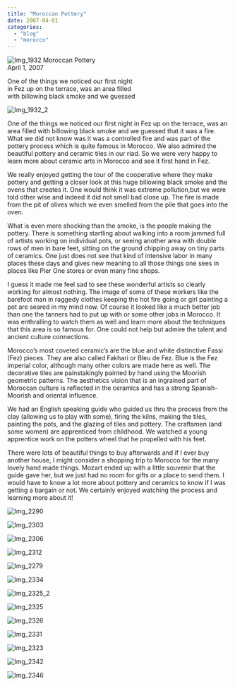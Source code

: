 ```yaml
---
title: "Moroccan Pottery"
date: 2007-04-01
categories: 
  - "blog"
  - "morocco"
---
```


 ![Img_1932](https://pub-ac94b3f306b24c0dba4238943c97f2e1.r2.dev/photos/uncategorized/2008/04/05/img_1932.png) Moroccan Pottery  
April 1, 2007

One of the things we noticed our first night  
in Fez up on the terrace, was an area filled  
with billowing black smoke and we guessed

<!--more-->

![Img_1932_2](https://pub-ac94b3f306b24c0dba4238943c97f2e1.r2.dev/photos/uncategorized/2008/04/05/img_1932_2.png)

  
One of the things we noticed our first night in Fez up on the terrace, was an area filled with billowing black smoke and we guessed that it was a fire. What we did not know was it was a controlled fire and was part of the pottery process which is quite famous in Morocco. We also admired the beautiful pottery and ceramic tiles in our riad. So we were very happy to learn more about ceramic arts in Morocco and see it first hand in Fez.

We really enjoyed getting the tour of the cooperative where they make  pottery and getting a closer look at this huge billowing black smoke and the ovens that creates it. One would think it was extreme pollution,but we were told other wise and indeed it did not smell bad close up. The fire is made from the pit of olives which we even smelled from the pile that goes into the oven.

What is even more shocking than the smoke, is the people making the pottery. There is something startling about walking into a room jammed full of artists working on individual pots, or seeing another area with double rows of men in bare feet, sitting on the ground chipping away on tiny parts of ceramics. One just does not see that kind of intensive labor in many places these days and gives new meaning to all those things one sees in places like Pier One stores or even many fine shops.

I guess it made me feel sad to see these wonderful artists so clearly working for almost nothing. The image of some of these workers like the barefoot man in raggedy clothes keeping the hot fire going or girl painting a pot are seared in my mind now. Of course it looked like a much better job than one the tanners had to put up with or some other jobs in Morocco. It was enthralling to watch them as well and learn more about the techniques that this area is so famous for. One could not help but admire the talent and ancient culture connections.

Morocco’s most coveted ceramic’s are the blue and white distinctive Fassi (Fez) pieces. They are also called Fakhari or Bleu de Fez. Blue is the Fez imperial color, although many other colors are made here as well. The decorative tiles are painstakingly painted by hand using the Moorish geometric patterns. The aesthetics vision that is an ingrained part of Moroccan culture is reflected in the ceramics and has a strong Spanish-Moorish and oriental influence.

We had an English speaking guide who guided us thru the process from the clay (allowing us to play with some), firing the kilns, making the tiles, painting the pots, and the glazing of tiles and pottery. The craftsmen (and some women) are apprenticed from childhood. We watched a young apprentice work on the potters wheel that he propelled with his feet.

There were lots of beautiful things to buy afterwards and if I ever buy another house, I might consider a shopping trip to Morocco for the many lovely hand made things. Mozart ended up with a little souvenir that the guide gave her, but we just had no room for gifts or a place to send them. I would have to know a lot more about pottery and ceramics to know if I was getting a bargain or not. We certainly enjoyed watching the process and learning more about it!

![Img_2290](https://pub-ac94b3f306b24c0dba4238943c97f2e1.r2.dev/photos/uncategorized/2008/04/05/img_2290.png)

![Img_2303](https://pub-ac94b3f306b24c0dba4238943c97f2e1.r2.dev/photos/uncategorized/2008/04/05/img_2303.png)

![Img_2306](https://pub-ac94b3f306b24c0dba4238943c97f2e1.r2.dev/photos/uncategorized/2008/04/05/img_2306.png)

![Img_2312](https://pub-ac94b3f306b24c0dba4238943c97f2e1.r2.dev/photos/uncategorized/2008/04/05/img_2312.png)

![Img_2279](https://pub-ac94b3f306b24c0dba4238943c97f2e1.r2.dev/photos/uncategorized/2008/04/05/img_2279.png)

![Img_2334](https://pub-ac94b3f306b24c0dba4238943c97f2e1.r2.dev/photos/uncategorized/2008/04/05/img_2334.png)

![Img_2325_2](https://pub-ac94b3f306b24c0dba4238943c97f2e1.r2.dev/photos/uncategorized/2008/04/05/img_2325_2.png)

![Img_2325](https://pub-ac94b3f306b24c0dba4238943c97f2e1.r2.dev/photos/uncategorized/2008/04/05/img_2325.png)

![Img_2326](https://pub-ac94b3f306b24c0dba4238943c97f2e1.r2.dev/photos/uncategorized/2008/04/05/img_2326.png)

![Img_2331](https://pub-ac94b3f306b24c0dba4238943c97f2e1.r2.dev/photos/uncategorized/2008/04/05/img_2331.png)

![Img_2323](https://pub-ac94b3f306b24c0dba4238943c97f2e1.r2.dev/photos/uncategorized/2008/04/05/img_2323.png)

![Img_2342](https://pub-ac94b3f306b24c0dba4238943c97f2e1.r2.dev/photos/uncategorized/2008/04/05/img_2342.png)

![Img_2346](https://pub-ac94b3f306b24c0dba4238943c97f2e1.r2.dev/photos/uncategorized/2008/04/05/img_2346.png)
